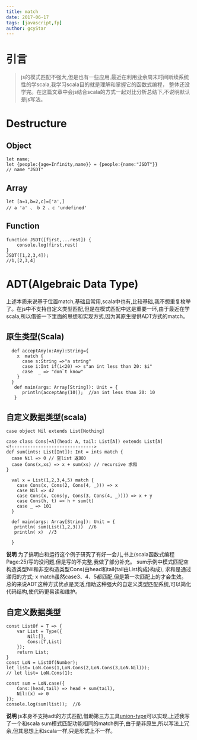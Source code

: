 ```yaml
---
title: match
date: 2017-06-17
tags: [javascript,fp]
author: gcyStar
---
```


# 引言
> js的模式匹配不强大,但是也有一些应用,最近在利用业余周末时间断续系统性的学scala,我学习scala目的就是理解和掌握它的函数式编程， 整体还没学完。在这篇文章中会js结合scala的方式一起对比分析总结下,不说明默认是js写法。

# Destructure

## Object

```
let name;
let {people:{age=Infinity,name}} = {people:{name:"JSDT"}}
// name "JSDT"
```

## Array

```
let [a=1,b=2,c]=['a',]
// a 'a' 、 b 2 、c 'undefined'
```

## Function

```
function JSDT([first,...rest]) {
    console.log(first,rest)
}
JSDT([1,2,3,4]);
//1,[2,3,4]
```

# ADT(Algebraic Data Type)

上述本质来说基于位置match,基础且常用,scala中也有,比较基础,我不想重复枚举了。在js中不支持自定义类型匹配,但是在模式匹配中这是重要一环,由于最近在学scala,所以借鉴一下里面的思想和实现方式,因为其原生提供ADT方式的match。

## 原生类型(Scala)

```
  def acceptAny(x:Any):String={
    x  match {
      case s:String =>"a string"
      case i:Int if(i<20) => s"an int less than 20: $i"
      case  _ => "don`t know"
    }
  }
   def main(args: Array[String]): Unit = {
      println(acceptAny(10));  //an int less than 20: 10
   }
```
## 自定义数据类型(scala)

```
case object Nil extends List[Nothing]

case class Cons[+A](head: A, tail: List[A]) extends List[A]
<!------------------------------->
def sum(ints: List[Int]): Int = ints match {
  case Nil => 0 // 空list 返回0
  case Cons(x,xs) => x + sum(xs) // recursive 求和
}

  val x = List(1,2,3,4,5) match {
    case Cons(x, Cons(2, Cons(4, _))) => x
    case Nil => 42
    case Cons(x, Cons(y, Cons(3, Cons(4, _)))) => x + y  
    case Cons(h, t) => h + sum(t)
    case _ => 101
  }

  def main(args: Array[String]): Unit = {
   println( sum(List(1,2,3)))  //6
   println( x)  //3

  }
```
 **说明** 为了搞明白和运行这个例子研究了有好一会儿,书上(scala函数式编程Page:25)写的没问题,但是写的不完整,我做了部分补充。
sum示例中模式匹配空构造类型Nil和非空构造类型Cons(由head和tail{tail由List构成}构成), 求和是通过递归的方式;
x match虽然case3、4、5都匹配,但是第一次匹配上的才会生效。
总的来说ADT这种方式优点是灵活,借助这种强大的自定义类型匹配系统,可以简化代码结构,使代码更易读和维护。


## 自定义数据类型

```
const ListOf = T => {
    var List = Type({
        Nil:[],
        Cons:[T,List]
    });
    return List;
}
const LoN = ListOf(Number);
let list= LoN.Cons(1,LoN.Cons(2,LoN.Cons(3,LoN.Nil)));
// let list= LoN.Cons(1);

const sum = LoN.case({
    Cons:(head,tail) => head + sum(tail),
    Nil:(x) => 0
});
console.log(sum(list));  //6
```

**说明**  js本身不支持adt的方式匹配,借助第三方工具[union-type](https://github.com/paldepind/union-type)可以实现,上述我写了一个和scala sum模式匹配功能相同的match例子,由于是非原生,所以写法上冗余,但其思想上和scala一样,只是形式上不一样。













